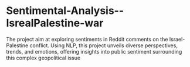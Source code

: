 # Sentimental-Analysis--IsrealPalestine-war
The project aim at exploring sentiments in Reddit comments on the Israel-Palestine conflict. Using NLP, this project unveils diverse perspectives, trends, and emotions, offering insights into public sentiment surrounding this complex geopolitical issue
